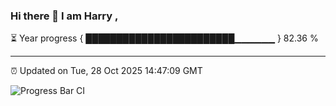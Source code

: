 ### Hi there 👋 I am Harry , 

⏳ Year progress { ████████████████████████▁▁▁▁▁▁ } 82.36 %

---

⏰ Updated on Tue, 28 Oct 2025 14:47:09 GMT

![Progress Bar CI](https://github.com/duykhang68/duykhang68/workflows/Progress%20Bar%20CI/badge.svg)
